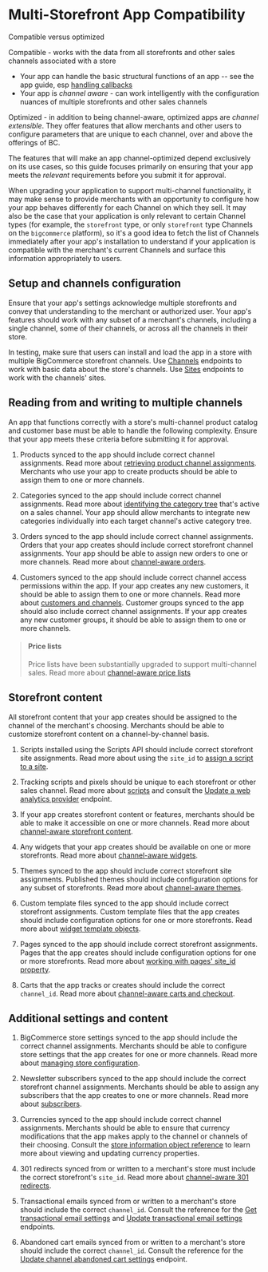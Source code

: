 # Multi-Storefront App Compatibility

Compatible versus optimized

Compatible - works with the data from all storefronts and other sales channels associated with a store
* Your app can handle the basic structural functions of an app -- see the app guide, esp [handling callbacks]()
* Your app is *channel aware* - can work intelligently with the configuration nuances of multiple storefronts and other sales channels

Optimized - in addition to being channel-aware, optimized apps are *channel extensible*. They offer features that allow merchants and other users to configure parameters that are unique to each channel, over and above the offerings of BC. 

The features that will make an app channel-optimized depend exclusively on its use cases, so this guide focuses primarily on ensuring that your app meets the *relevant* requirements before you submit it for approval.

When upgrading your application to support multi-channel functionality, it may make sense to provide merchants with an opportunity to configure how your app behaves differently for each Channel on which they sell. It may also be the case that your application is only relevant to certain Channel types (for example, the `storefront` type, or only `storefront` type Channels on the `bigcommerce` platform), so it's a good idea to fetch the list of Channels immediately after your app's installation to understand if your application is compatible with the merchant's current Channels and surface this information appropriately to users.

## Setup and channels configuration

Ensure that your app's settings acknowledge multiple storefronts and convey that understanding to the merchant or authorized user. Your app's features should work with any subset of a merchant's channels, including a single channel, some of their channels, or across all the channels in their store. 

In testing, make sure that users can install and load the app in a store with multiple BigCommerce storefront channels. Use [Channels](/api-reference/store-management/channels) endpoints to work with basic data about the store's channels. Use [Sites](/api-reference/store-management/sites) endpoints to work with the channels' sites.


## Reading from and writing to multiple channels

An app that functions correctly with a store's multi-channel product catalog and customer base must be able to handle the following complexity. Ensure that your app meets these criteria before submitting it for approval.

1. Products synced to the app should include correct channel assignments. Read more about [retrieving product channel assignments](https://bigcommerce.stoplight.io/docs/api-beta-multi-storefront/ZG9jOjU0OTY1MDE-products). Merchants who use your app to create products should be able to assign them to one or more channels.
   
2. Categories synced to the app should include correct channel assignments. Read more about [identifying the category tree](/api-docs/multi-storefront/api-guide#categories) that's active on a sales channel. Your app should allow merchants to integrate new categories individually into each target channel's active category tree.
   
3. Orders synced to the app should include correct channel assignments. Orders that your app creates should include correct storefront channel assignments. Your app should be able to assign new orders to one or more channels. Read more about [channel-aware orders](/api-docs/multi-storefront/api-guide#orders).
   
4. Customers synced to the app should include correct channel access permissions within the app. If your app creates any new customers, it should be able to assign them to one or more channels. Read more about [customers and channels](/api-docs/multi-storefront/api-guide#customers). Customer groups synced to the app should also include correct channel assignments. If your app creates any new customer groups, it should be able to assign them to one or more channels.

<!-- theme: info -->
> #### Price lists
> Price lists have been substantially upgraded to support multi-channel sales. Read more about [channel-aware price lists](/api-docs/multi-storefront/api-guide#price-lists) 

## Storefront content

All storefront content that your app creates should be assigned to the channel of the merchant's choosing. Merchants should be able to customize storefront content on a channel-by-channel basis.

1. Scripts installed using the Scripts API should include correct storefront site assignments. Read more about using the `site_id` to [assign a script to a site](https://bigcommerce.stoplight.io/docs/api-beta-multi-storefront/ZG9jOjExNjkzNzIz-storefront-content#scripts).

2. Tracking scripts and pixels should be unique to each storefront or other sales channel. Read more about [scripts](https://bigcommerce.stoplight.io/docs/api-beta-multi-storefront/ZG9jOjExNjkzNzIz-storefront-content#scripts) and consult the [Update a web analytics provider](https://bigcommerce.stoplight.io/docs/api-beta-multi-storefront/b3A6MTE2OTQxNzE-update-a-web-analytics-provider) endpoint.

3. If your app creates storefront content or features, merchants should be able to make it accessible on one or more channels. Read more about [channel-aware storefront content](https://bigcommerce.stoplight.io/docs/api-beta-multi-storefront/ZG9jOjExNjkzNzIz-storefront-content).

4. Any widgets that your app creates should be available on one or more storefronts. Read more about [channel-aware widgets](https://bigcommerce.stoplight.io/docs/api-beta-multi-storefront/ZG9jOjExNjkzNzIz-storefront-content#widgets).

5. Themes synced to the app should include correct storefront site assignments. Published themes should include configuration options for any subset of storefronts. Read more about [channel-aware themes](https://bigcommerce.stoplight.io/docs/api-beta-multi-storefront/ZG9jOjExNjkzNzIz-storefront-content#themes).

6. Custom template files synced to the app should include correct storefront assignments. Custom template files that the app creates should include configuration options for one or more storefronts. Read more about [widget template objects](https://bigcommerce.stoplight.io/docs/api-beta-multi-storefront/c2NoOjExNjk0MDE2-widget-template).

7. Pages synced to the app should include correct storefront assignments. Pages that the app creates should include configuration options for one or more storefronts. Read more about [working with pages' site_id property](https://bigcommerce.stoplight.io/docs/api-beta-multi-storefront/ZG9jOjExNjkzNzIz-storefront-content#pages).

8.  Carts that the app tracks or creates should include the correct `channel_id`. Read more about [channel-aware carts and checkout](/api-docs/multi-storefront/api-guide#cart-and-checkout).

## Additional settings and content

1. BigCommerce store settings synced to the app should include the correct channel assignments. Merchants should be able to configure store settings that the app creates for one or more channels. Read more about [managing store configuration](/api-docs/store-management/settings).

2. Newsletter subscribers synced to the app should include the correct storefront channel assignments. Merchants should be able to assign any subscribers that the app creates to one or more channels. Read more about [subscribers](https://bigcommerce.stoplight.io/docs/api-beta-multi-storefront/ZG9jOjQ0NjQ2MDA-subscribers).

3. Currencies synced to the app should include correct channel assignments. Merchants should be able to ensure that currency modifications that the app makes apply to the channel or channels of their choosing. Consult the [store information object reference](https://bigcommerce.stoplight.io/docs/api-beta-multi-storefront/c2NoOjExNjk0MDA1-store-information) to learn more about viewing and updating currency properties.

4. 301 redirects synced from or written to a merchant's store must include the correct storefront's `site_id`. Read more about [channel-aware 301 redirects](https://bigcommerce.stoplight.io/docs/api-beta-multi-storefront/ZG9jOjExNjkzNzIz-storefront-content#301-redirects).

5. Transactional emails synced from or written to a merchant's store should include the correct `channel_id`. Consult the reference for the [Get transactional email settings](https://bigcommerce.stoplight.io/docs/api-beta-multi-storefront/b3A6MTE2OTQxODk-get-transactional-email-settings) and [Update transactional email settings](https://bigcommerce.stoplight.io/docs/api-beta-multi-storefront/b3A6MTE2OTQxOTA-update-transactional-email-settings) endpoints.

6. Abandoned cart emails synced from or written to a merchant's store should include the correct `channel_id`. Consult the reference for the [Update channel abandoned cart settings](https://bigcommerce.stoplight.io/docs/api-beta-multi-storefront/b3A6MTE2OTQwNDA-update-channel-abandoned-cart-settings) endpoint.
